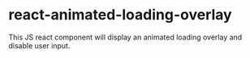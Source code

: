 # react-animated-loading-overlay
This JS react component will display an animated loading overlay and disable user input.
